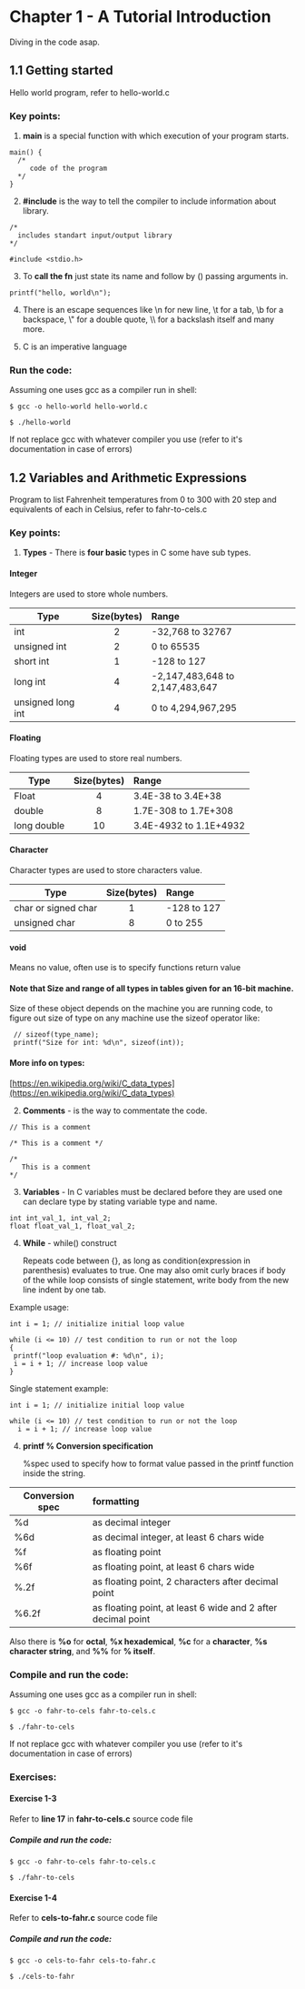 # Chapter 1 - A Tutorial Introduction
Diving in the code asap.

## 1.1 Getting started
Hello world program, refer to hello-world.c

### Key points:

1. **main** is a special function with which execution of your program starts.
```
main() {
  /*
     code of the program
  */
}
```
2. **#include** is the way to tell the compiler to include information about library.
```
/*
  includes standart input/output library
*/

#include <stdio.h>
```
3. To **call the fn** just state its name and follow by () passing arguments in.
```
printf("hello, world\n");
```
4. There is an escape sequences like \n for new line, \\t for a tab, \\b for a backspace, \\" for a double quote, \\\ for a backslash itself and many more.

5. C is an imperative language

### Run the code:

Assuming one uses gcc as a compiler run in shell:

```
$ gcc -o hello-world hello-world.c

$ ./hello-world
```

If not replace gcc with whatever compiler you use
(refer to it's documentation in case of errors)

## 1.2 Variables and Arithmetic Expressions
Program to list Fahrenheit temperatures from 0 to 300 with 20 step and equivalents of each in Celsius, refer to fahr-to-cels.c

### Key points:

1. **Types** - There is **four basic** types in C some have sub types.

#### Integer

Integers are used to store whole numbers.

| Type              | Size(bytes) | Range                           |
| ----------------- |:-----------:|:------------------------------- |
| int               | 2           | -32,768 to 32767                |
| unsigned int      | 2           | 0 to 65535                      |
| short int         | 1           | -128 to 127                     |
| long int          | 4           | -2,147,483,648 to 2,147,483,647 |
| unsigned long int | 4           | 0 to 4,294,967,295              |

#### Floating

Floating types are used to store real numbers.

| Type              | Size(bytes) | Range                           |
| ----------------- |:-----------:|:------------------------------- |
| Float             | 4           | 3.4E-38 to 3.4E+38              |
| double            | 8           | 1.7E-308 to 1.7E+308            |
| long double       | 10          | 3.4E-4932 to 1.1E+4932          |

#### Character

Character types are used to store characters value.

| Type                | Size(bytes) | Range                           |
| ------------------- |:-----------:|:------------------------------- |
| char or signed char | 1           | -128 to 127                     |
| unsigned char       | 8           | 0 to 255                        |


#### void

Means no value, often use is to specify functions return value

#### Note that Size and range of all types in tables given for an 16-bit machine.

Size of these object depends on the machine you are running code, to figure out size of type on any machine use the sizeof operator like:

```
 // sizeof(type_name);
 printf("Size for int: %d\n", sizeof(int));
```

#### More info on types:

[https://en.wikipedia.org/wiki/C_data_types](https://en.wikipedia.org/wiki/C_data_types)

2. **Comments** - is the way to commentate the code.

```
// This is a comment

/* This is a comment */

/*
   This is a comment
*/
```

3. **Variables** - In C variables must be declared before they are used one can declare type by stating
variable type and name.

```
int int_val_1, int_val_2;
float float_val_1, float_val_2;
```

4. **While** - while() construct

    Repeats code between {}, as long as condition(expression in parenthesis) evaluates to true.
    One may also omit curly braces if body of the while loop consists of single statement, write body from the new line indent by one tab.
    
  Example usage:

```
int i = 1; // initialize initial loop value 

while (i <= 10) // test condition to run or not the loop
{
 printf("loop evaluation #: %d\n", i);
 i = i + 1; // increase loop value
}
```

  Single statement example:

```
int i = 1; // initialize initial loop value 

while (i <= 10) // test condition to run or not the loop
  i = i + 1; // increase loop value
```

4. **printf % Conversion specification**

    %spec used to specify how to format value passed in the printf function inside the string.

| Conversion spec     | formatting                                                   |
| ------------------- |:------------------------------------------------------------ |
| %d                  | as decimal integer                                           |
| %6d                 | as decimal integer, at least 6 chars wide                    |
| %f                  | as floating point                                            |
| %6f                 | as floating point, at least 6 chars wide                     |
| %.2f                | as floating point, 2 characters after decimal point          |
| %6.2f               | as floating point, at least 6 wide and 2 after decimal point |

  Also there is **%o** for **octal**, **%x hexademical**, **%c** for a **character**, **%s** **character string**, and **%%** for **% itself**. 

### Compile and run the code:

Assuming one uses gcc as a compiler run in shell:

```
$ gcc -o fahr-to-cels fahr-to-cels.c

$ ./fahr-to-cels
```

If not replace gcc with whatever compiler you use
(refer to it's documentation in case of errors)

### Exercises:

#### Exercise 1-3
  Refer to **line 17** in **fahr-to-cels.c** source code file

##### Compile and run the code:

```
$ gcc -o fahr-to-cels fahr-to-cels.c

$ ./fahr-to-cels
```

#### Exercise 1-4
  Refer to **cels-to-fahr.c** source code file

##### Compile and run the code:

```
$ gcc -o cels-to-fahr cels-to-fahr.c

$ ./cels-to-fahr
```